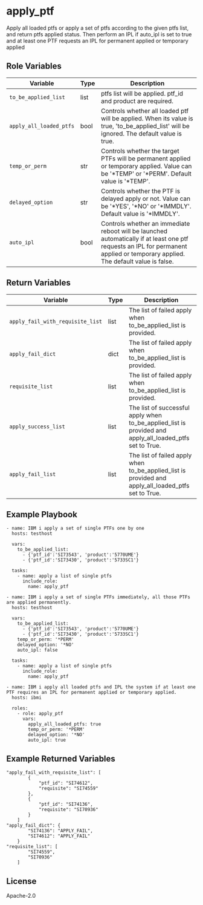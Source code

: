 apply_ptf
=========

Apply all loaded ptfs or apply a set of ptfs according to the given ptfs list, and return ptfs applied status. Then perform an IPL if auto_ipl is set to true and at least one PTF requests an IPL for permanent applied or temporary applied

Role Variables
--------------

| Variable              | Type          | Description                                                            |
|-----------------------|---------------|------------------------------------------------------------------------|
| `to_be_applied_list`| list           | ptfs list will be applied. ptf_id and product are required.|
| `apply_all_loaded_ptfs`| bool          | Controls whether all loaded ptf will be applied. When its value is true, 'to_be_applied_list' will be ignored. The default value is true.    |
| `temp_or_perm`         | str          | Controls whether the target PTFs will be permanent applied or temporary applied. Value can be  '*TEMP' or '*PERM'. Default value is '*TEMP'.                     |
| `delayed_option`       | str          | Controls whether the PTF is delayed apply or not. Value can be '*YES', '*NO' or '*IMMDLY'. Default value is '*IMMDLY'.                      |
| `auto_ipl`             | bool           | Controls whether an immediate reboot will be launched automatically if at least one ptf requests an IPL for permanent applied or temporary applied. The default value is false. |


Return Variables
--------------

| Variable              | Type          | Description                                                       |
|-----------------------|---------------|-------------------------------------------------------------------|
| `apply_fail_with_requisite_list`      | list          | The list of failed apply when to_be_applied_list is provided.                                        |
| `apply_fail_dict`      | dict          | The list of failed apply when to_be_applied_list is provided.                                        |
| `requisite_list`      | list          | The list of failed apply when to_be_applied_list is provided.                                        |
| `apply_success_list`   | list          | The list of successful apply when to_be_applied_list is provided and apply_all_loaded_ptfs set to True.   |
| `apply_fail_list`      | list          | The list of failed apply when to_be_applied_list is provided and apply_all_loaded_ptfs set to True.   |

Example Playbook
----------------
```
- name: IBM i apply a set of single PTFs one by one
  hosts: testhost

  vars:
    to_be_applied_list:
      - {'ptf_id':'SI73543', 'product':'5770UME'}
      - {'ptf_id':'SI73430', 'product':'5733SC1'}

  tasks:
    - name: apply a list of single ptfs
      include_role:
        name: apply_ptf
```

```
- name: IBM i apply a set of single PTFs immediately, all those PTFs are applied permanently.
  hosts: testhost

  vars:
    to_be_applied_list:
      - {'ptf_id':'SI73543', 'product':'5770UME'}
      - {'ptf_id':'SI73430', 'product':'5733SC1'}
    temp_or_perm: '*PERM'
    delayed_option: '*NO'
    auto_ipl: false

  tasks:
    - name: apply a list of single ptfs
      include_role:
        name: apply_ptf
```

```
- name: IBM i apply all loaded ptfs and IPL the system if at least one PTF requires an IPL for permanent applied or temporary applied.
  hosts: ibmi

  roles:
    - role: apply_ptf
      vars:
        apply_all_loaded_ptfs: true
        temp_or_perm: '*PERM'
        delayed_option: '*NO'
        auto_ipl: true
```

Example Returned Variables
----------------
```
"apply_fail_with_requisite_list": [
        {
            "ptf_id": "SI74612",
            "requisite": "SI74559"
        },
        {
            "ptf_id": "SI74136",
            "requisite": "SI70936"
        }
    ]
"apply_fail_dict": {
        "SI74136": "APPLY_FAIL",
        "SI74612": "APPLY_FAIL"
    }
"requisite_list": [
        "SI74559",
        "SI70936"
    ]
```

License
-------

Apache-2.0
